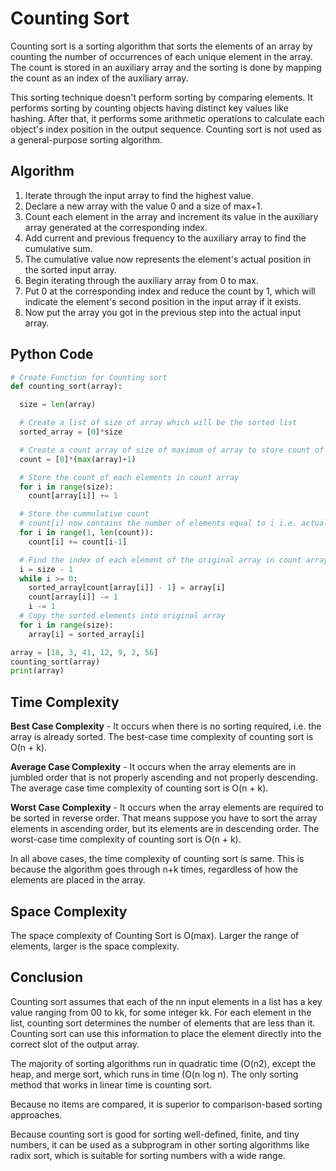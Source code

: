 # Counting Sort
Counting sort is a sorting algorithm that sorts the elements of an array by counting the number of occurrences of each unique element in the array. The count is stored in an auxiliary array and the sorting is done by mapping the count as an index of the auxiliary array.

This sorting technique doesn't perform sorting by comparing elements. It performs sorting by counting objects having distinct key values like hashing. After that, it performs some arithmetic operations to calculate each object's index position in the output sequence. Counting sort is not used as a general-purpose sorting algorithm.

## Algorithm
1. Iterate through the input array to find the highest value.
2. Declare a new array with the value 0 and a size of max+1.
3. Count each element in the array and increment its value in the auxiliary array generated at the corresponding index.
4. Add current and previous frequency to the auxiliary array to find the cumulative sum.
5. The cumulative value now represents the element's actual position in the sorted input array.
6. Begin iterating through the auxiliary array from 0 to max.
7. Put 0 at the corresponding index and reduce the count by 1, which will indicate the element's second position in the input array if it exists.
8. Now put the array you got in the previous step into the actual input array.

## Python Code
```python
# Create Function for Counting sort
def counting_sort(array):

  size = len(array)

  # Create a list of size of array which will be the sorted list
  sorted_array = [0]*size

  # Create a count array of size of maximum of array to store count of individual numbers and initialize count array as 0
  count = [0]*(max(array)+1)

  # Store the count of each elements in count array
  for i in range(size):
    count[array[i]] += 1

  # Store the cummulative count
  # count[i] now contains the number of elements equal to i i.e. actual position of this character in output array
  for i in range(1, len(count)):
    count[i] += count[i-1]

  # Find the index of each element of the original array in count array place the elements in output array
  i = size - 1
  while i >= 0:
    sorted_array[count[array[i]] - 1] = array[i]
    count[array[i]] -= 1
    i -= 1
  # Copy the sorted elements into original array
  for i in range(size):
    array[i] = sorted_array[i]

array = [18, 3, 41, 12, 9, 2, 56]
counting_sort(array)
print(array)
```

## Time Complexity
**Best Case Complexity** - It occurs when there is no sorting required, i.e. the array is already sorted. The best-case time complexity of counting sort is O(n + k).

**Average Case Complexity** - It occurs when the array elements are in jumbled order that is not properly ascending and not properly descending. The average case time complexity of counting sort is O(n + k).

**Worst Case Complexity** - It occurs when the array elements are required to be sorted in reverse order. That means suppose you have to sort the array elements in ascending order, but its elements are in descending order. The worst-case time complexity of counting sort is O(n + k).

In all above cases, the time complexity of counting sort is same. This is because the algorithm goes through n+k times, regardless of how the elements are placed in the array.

## Space Complexity
The space complexity of Counting Sort is O(max). Larger the range of elements, larger is the space complexity.

## Conclusion
Counting sort assumes that each of the nn input elements in a list has a key value ranging from 00 to kk, for some integer kk. For each element in the list, counting sort determines the number of elements that are less than it. Counting sort can use this information to place the element directly into the correct slot of the output array.

The majority of sorting algorithms run in quadratic time (O(n2), except the heap, and merge sort, which runs in time (O(n log n). The only sorting method that works in linear time is counting sort.

Because no items are compared, it is superior to comparison-based sorting approaches.

Because counting sort is good for sorting well-defined, finite, and tiny numbers, it can be used as a subprogram in other sorting algorithms like radix sort, which is suitable for sorting numbers with a wide range.
